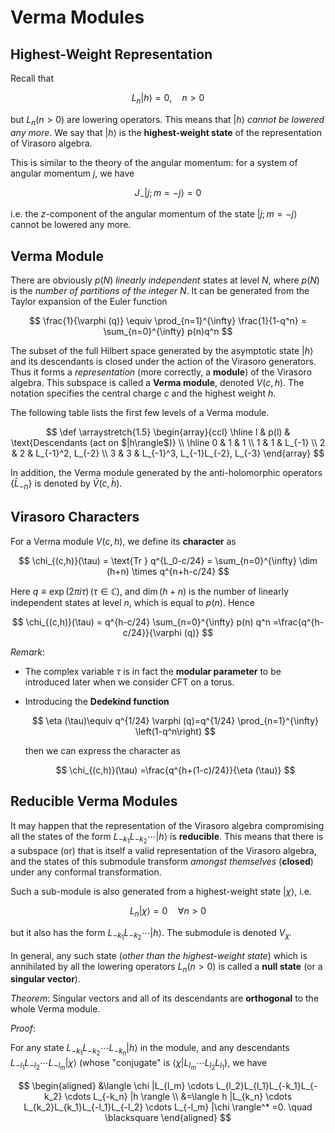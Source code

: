 # Verma Modules

## Highest-Weight Representation

Recall that

$$
L_n|h\rangle = 0, \quad n>0
$$

but $L_n (n>0)$ are lowering operators. This means that $|h\rangle$ *cannot be lowered any more*. We say that $|h\rangle$ is the **highest-weight state** of the representation of Virasoro algebra.

This is similar to the theory of the angular momentum: for a system of angular momentum $j$, we have

$$
J_- |j;m=-j\rangle =0
$$

i.e. the $z$-component of the angular momentum of the state
$|j;m=-j\rangle$ cannot be lowered any more.

## Verma Module

There are obviously $p(N)$ *linearly independent* states at level $N$, where $p(N)$ is the *number of partitions of the integer* $N$. It can be generated from the Taylor expansion of the Euler function

$$
\frac{1}{\varphi (q)} 
\equiv \prod_{n=1}^{\infty} \frac{1}{1-q^n}
= \sum_{n=0}^{\infty} p(n)q^n
$$

The subset of the full Hilbert space generated by the asymptotic state $|h\rangle$ and its descendants is closed under the action of the Virasoro generators. Thus it forms a *representation* (more correctly, a **module**) of the Virasoro algebra. This subspace is called a **Verma module**, denoted $V(c,h)$. The notation specifies the central charge $c$ and the highest weight $h$.

The following table lists the first few levels of a Verma module.

$$
\def \arraystretch{1.5}
\begin{array}{ccl}
\hline
l & p(l) & \text{Descendants (act on $|h\rangle$)} \\
\hline
0 & 1 & 1  \\
1 & 1 & L_{-1}  \\
2 & 2 & L_{-1}^2, L_{-2}  \\
3 & 3 & L_{-1}^3, L_{-1}L_{-2}, L_{-3}
\end{array}
$$

In addition, the Verma module generated by the anti-holomorphic
operators $\{\bar{L}_{-n} \}$ is denoted by
$\bar{V}(c,\bar{h})$.

## Virasoro Characters

For a Verma module $V(c,h)$, we define its **character** as

$$
\chi_{(c,h)}(\tau)
= \text{Tr } q^{L_0-c/24}
= \sum_{n=0}^{\infty} \dim (h+n) \times q^{n+h-c/24}
$$

Here $q\equiv \exp (2 \pi i \tau) \, (\tau \in \mathbb{C})$, and $\dim (h+n)$ is the number of linearly independent states at level $n$, which is equal to $p(n)$. Hence

$$
\chi_{(c,h)}(\tau)
= q^{h-c/24} \sum_{n=0}^{\infty} p(n) q^n
=\frac{q^{h-c/24}}{\varphi (q)}
$$

*Remark*:

- The complex variable $\tau$ is in fact the **modular parameter** to be introduced later when we consider CFT on a torus.

- Introducing the **Dedekind function**

    $$
    \eta (\tau)\equiv q^{1/24} \varphi (q)=q^{1/24} \prod_{n=1}^{\infty}  \left(1-q^n\right)
    $$

    then we can express the character as

    $$
    \chi_{(c,h)}(\tau)
    =\frac{q^{h+(1-c)/24}}{\eta (\tau)}
    $$

## Reducible Verma Modules

It may happen that the representation of the Virasoro algebra
compromising all the states of the form $L_{-k_1}L_{-k_2} \cdots|h\rangle$ is **reducible**. This means that there is a
subspace (or) that is itself a valid representation of the Virasoro algebra, and the states of this submodule transform *amongst themselves* (**closed**) under any conformal transformation.

Such a sub-module is also generated from a highest-weight state $|\chi \rangle$, i.e.

$$
L_n|\chi \rangle =0
\quad \forall n>0
$$

but it also has the form $L_{-k_1}L_{-k_2} \cdots|h\rangle$. The
submodule is denoted $V_{\chi}$.

In general, any such state (*other than the highest-weight state*) which is annihilated by all the lowering operators $L_n (n>0)$ is called a **null state** (or a **singular vector**).

*Theorem*: Singular vectors and all of its descendants are **orthogonal** to the whole Verma module.

*Proof*: 

For any state $L_{-k_1}L_{-k_2} \cdots L_{-k_n}|h\rangle$ in
the module, and any descendants $L_{-l_1}L_{-l_2} \cdots L_{-l_m}|\chi \rangle$ (whose "conjugate" is $\langle \chi |L_{l_m} \cdots L_{l_2}L_{l_1}$), we have

$$
\begin{aligned}
    &\langle \chi |L_{l_m} \cdots L_{l_2}L_{l_1}L_{-k_1}L_{-k_2} \cdots L_{-k_n} |h \rangle 
    \\
    &=\langle h |L_{k_n} \cdots L_{k_2}L_{k_1}L_{-l_1}L_{-l_2} \cdots L_{-l_m} |\chi \rangle^*
    =0. \quad \blacksquare
\end{aligned}
$$